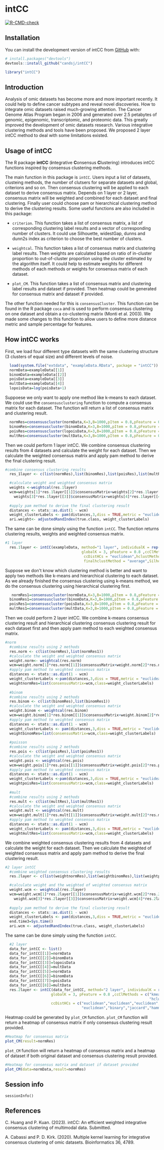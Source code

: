
<!-- README.md is generated from README.Rmd. Please edit that file -->

# intCC

<!-- badges: start -->

[![R-CMD-check](https://github.com/candsj/intCC/actions/workflows/R-CMD-check.yaml/badge.svg)](https://github.com/candsj/intCC/actions/workflows/R-CMD-check.yaml)
<!-- badges: end -->


## Installation

You can install the development version of intCC from
[GitHub](https://github.com/) with:

``` r
# install.packages("devtools")
devtools::install_github("candsj/intCC")
```

```r
library("intCC")
```


## Introduction
Analysis of omic datasets has become more and more important recently. It could help to define cancer subtypes and reveal novel discoveries. How to integrate omic datasets raised much-growing attention. The Cancer Genome Atlas Program began in 2006 and generated over 2.5 petabytes of genomic, epigenomic, transcriptomic, and proteomic data. This greatly improved the development of omic datasets research. Various integrative clustering methods and tools have been proposed. We proposed 2 layer intCC method to deal with some limitations existed.

## Usage of intCC

The R package **intCC** (**i**ntegrative **C**onsensus **C**lustering) introduces intCC functions inspired by consensus clustering methods.

The main function in this package is `intCC`. Users input a list of datasets, clusteing methods, the number of clutsers for separate datasets and global, criterions and so on. Then consensus clustering will be applied to each dataset to derive consensus matrix. Depends on 1 layer or 2 layer, consensus matrix will be weighted and combined for each dataset and final clustering. Finally user could choose pam or hierarchical clustering method to derive the clustering results. Some useful functions are also included in this package: 

* `criterion`. This function takes a list of consensus matrix, a list of corresponding clustering label results and a vector of corresponding number of clusters. It could use Silhouette, widestGap, dunns and dunn2s index as criterion to choose the best number of clusters.

* `weightcal`. This function takes a list of consensus matrix and clustering label results. Then weights are calculated based on ratio of in-cluster proportion to out-of-cluster proportion using the cluster estimated by the algorithm itself. It could help to estimate weights for different methods of each methods or weights for consensus matrix of each dataset.

* `plot_CM`. This function takes a list of consensus matrix and clustering label results and dataset if provided. Then heatmap could be generated for consensus matrix and dataset if provided.

The other function needed for this is `consensusCluster`. This function can be found in the R package `coca` and is used to perform consensus clustering on one dataset and obtain a co-clustering matrix  (Monti et al. 2003). We made some changes to this function to allow users to define more distance metric and sample percentage for features.


## How intCC works 

First, we load four different type datasets with the same clustering structure (3 clusters of equal size) and different levels of noise.

```r
  load(system.file("extdata", "exampleData.RData", package = "intCC"))
  normData=exampleData[[1]]
  binomData=exampleData[[2]]
  poisData=exampleData[[3]]
  multData=exampleData[[4]]
  lopoisData=log(poisData+1)
```

Suppoese we only want to apply one method like k-means to each dataset. We could use the `consensusclustering` function to compute a consensus matrix for each dataset. The function will return a list of consensus matrix and clustering result.

```r
  normRes=consensuscluster(normData,K=3,B=1000,pItem = 0.8,pFeature = 0.8 ,clMethod ="kmeans",finalclmethod="pam")
  binomRes=consensuscluster(binomData,K=3,B=1000,pItem = 0.8,pFeature = 0.8 ,clMethod ="kmeans",finalclmethod="pam")
  poisRes=consensuscluster(lopoisData,K=3,B=1000,pItem = 0.8,pFeature = 0.8 ,clMethod ="kmeans",finalclmethod="pam")
  multRes=consensuscluster(multData,K=3,B=1000,pItem = 0.8,pFeature = 0.8 ,clMethod ="kmeans",finalclmethod="pam")
```

Then we could perform 1 layer intCC. We combine consensus clustering results from 4 datasets and calculate the weight for each dataset. Then we calculate the weighted consensus matrix and apply pam method to derive the final clustering result.

```r
#combine consensus clustering results 
  res_1layer <- c(list(normRes),list(binomRes),list(poisRes),list(multRes))

  #calculate weight and weighted consensus matrix
  weights <-weightcal(res.1layer)
  wcm=weights[1]*res.1layer[[1]]$consensusMatrix+weights[2]*res.1layer[[2]]$consensusMatrix+
    weights[3]*res.1layer[[3]]$consensusMatrix+weights[4]*res.1layer[[4]]$consensusMatrix
  
  #apply pam method to derive the final clustering result
  distances <- stats::as.dist(1 - wcm)
  weight_clusterLabels <- pam(distances,3,diss = TRUE,metric = "euclidean" )$clustering
  ari.weight<- adjustedRandIndex(true.class, weight_clusterLabels)
```

The same can be done simply using the function `intCC`. The function returns clustering results, weights and weighted consensus matrix.

```r
#1 layer
  res.1layer <- intCC(exampleData, method="1 layer", individualK = rep(3, 4),
                                   globalK = 3, pFeature = 0.8 ,ccClMethods = "kmeans",
                                    ccDistHCs = "euclidean",hclustMethod = "average",finalclmethod="hclust",
                                    finalhclustMethod = "average",Silhouette=TRUE)
```

Suppose we don't know which clustering method is better and want to apply two methods like k-means and hierarchical clustering to each dataset. As we already finished the consensus clustering using k-means method, we do the consensus clustering using hierarchical clustering first.

```r
   normRes1=consensuscluster(normData,K=3,B=1000,pItem = 0.8,pFeature = 0.8 ,clMethod ="hclust",finalclmethod="pam")
  binomRes1=consensuscluster(binomData,K=3,B=1000,pItem = 0.8,pFeature = 0.8 ,clMethod ="hclust",dist = "binary",finalclmethod="pam")
  poisRes1=consensuscluster(poisData,K=3,B=1000,pItem = 0.8,pFeature = 0.8 ,clMethod ="hclust",dist = "jaccard",finalclmethod="pam")
  multRes1=consensuscluster(multData,K=3,B=1000,pItem = 0.8,pFeature = 0.8 ,clMethod ="hclust",dist = "hamming",finalclmethod="pam")
```

Then we could perform 2 layer intCC. We combine k-means consensus clustering result and hierarchical clustering consensus clustering result for each dataset first and then apply pam method to each weighted consensus matrix. 

```r
#norm
  #combine results using 2 methods
  res.norm <- c(list(normRes),list(normRes1))
  #calculate the weight and weighted consensus matrix
  weight.norm<- weightcal(res.norm)
  wcm=weight.norm[1]*res.norm[[1]]$consensusMatrix+weight.norm[2]*res.norm[[2]]$consensusMatrix
  #apply pam method to weighted consensus matrix
  distances <- stats::as.dist(1 - wcm)
  weight_clusterLabels <-pam(distances,3,diss = TRUE,metric = "euclidean" )$clustering
  weightnormRes=list(consensusMatrix=wcm,class=weight_clusterLabels)
  
  #binom
  #combine results using 2 methods
  res.binom <- c(list(binomRes),list(binomRes1))
  #calculate the weight and weighted consensus matrix
  weight.binom <- weightcal(res.binom)
  wcm=weight.binom[1]*res.binom[[1]]$consensusMatrix+weight.binom[2]*res.binom[[2]]$consensusMatrix
  #apply pam method to weighted consensus matrix
  distances <- stats::as.dist(1 - wcm)
  weight_clusterLabels <- pam(distances,3,diss = TRUE,metric = "euclidean" )$clustering
  weightbinomRes=list(consensusMatrix=wcm,class=weight_clusterLabels)
  
  #poisson
  #combine results using 2 methods
  res.pois <- c(list(poisRes),list(poisRes1))
  #calculate the weight and weighted consensus matrix
  weight.pois <- weightcal(res.pois)
  wcm=weight.pois[1]*res.pois[[1]]$consensusMatrix+weight.pois[2]*res.pois[[2]]$consensusMatrix
  #apply pam method to weighted consensus matrix
  distances <- stats::as.dist(1 - wcm)
  weight_clusterLabels <-pam(distances,3,diss = TRUE,metric = "euclidean" )$clustering
  weightpoisRes=list(consensusMatrix=wcm,class=weight_clusterLabels)
  
  #mult
  #combine results using 2 methods
  res.mult <- c(list(multRes),list(multRes1))
  #calculate the weight and weighted consensus matrix
  weight.mult <- weightcal(res.mult)
  wcm=weight.mult[1]*res.mult[[1]]$consensusMatrix+weight.mult[2]*res.mult[[2]]$consensusMatrix
  #apply pam method to weighted consensus matrix
  distances <- stats::as.dist(1 - wcm)
  weight_clusterLabels <- pam(distances,3,diss = TRUE,metric = "euclidean" )$clustering
  weightmultRes=list(consensusMatrix=wcm,class=weight_clusterLabels)
```

We combine weighted consensus clustering results from 4 datasets and calculate the weight for each dataset. Then we calculate the weighted of weighted consensus matrix and apply pam method to derive the final clustering result.

```r
#2 layer intCC
  #combine weighted consensus clustering results
  res.2layer <- c(list(weightnormRes),list(weightbinomRes),list(weightpoisRes),list(weightmultRes))

  #calculate weight and the weighted of weighted consensus matrix
  weight.wcm <- weightcal(res.2layer)
  wcm=weight.wcm[1]*res.2layer[[1]]$consensusMatrix+weight.wcm[2]*res.2layer[[2]]$consensusMatrix+
    weight.wcm[3]*res.2layer[[3]]$consensusMatrix+weight.wcm[4]*res.2layer[[4]]$consensusMatrix
  
  #apply pam method to derive the final clustering result
  distances <- stats::as.dist(1 - wcm)
  weight_clusterLabels <- pam(distances,3,diss = TRUE,metric = "euclidean" )$clustering
  end.time3=Sys.time()
  ari.wcm <- adjustedRandIndex(true.class, weight_clusterLabels)
```

The same can be done simply using the function `intCC`.

```r
  #2 layer
  data_for_intCC <- list()
  data_for_intCC[[1]]=normData
  data_for_intCC[[2]]=binomData
  data_for_intCC[[3]]=lopoisData
  data_for_intCC[[4]]=multData
  data_for_intCC[[5]]=normData
  data_for_intCC[[6]]=binomData
  data_for_intCC[[7]]=poisData
  data_for_intCC[[8]]=multData
  res.2layer <- intCC(data_for_intCC, method="2 layer", individualK = rep(3, 8),
                     globalK = 3, pFeature = 0.8 ,ccClMethods = c("kmeans","kmeans","kmeans","kmeans",
                                                                  "hclust","hclust","hclust","hclust"),
                     ccDistHCs = c("euclidean","euclidean","euclidean","euclidean",
                                   "euclidean","binary","jaccard","hamming"),hclustMethod =                                 "average",finalclmethod="hclust",finalhclustMethod = "average",Silhouette=TRUE)
```

Heatmap could be generated by `plot_CM` function. `plot_CM` function will return a heatmap of consensus matrix if only consensus clustering result provided.

```r
#Heatmap for consensus matrix
plot_CM(result=normRes)
```

`plot_CM` function will return a heatmap of consensus matrix and a heatmap of dataset if both original dataset and consensus clustering result provided.

```r
#Heatmap for consensus matrix and dataset if dataset provided
plot_CM(data=normData,result=normRes)
```


## Session info
```{r}
sessionInfo()
```


## References 

C. Huang and P. Kuan. (2023). intCC: An efficient weighted integrative consensus clustering of multimodal data. Submitted.

A. Cabassi and P. D. Kirk. (2020). Multiple kernel learning for integrative consensus clustering of omic datasets. Bioinformatics 36, 4789.
